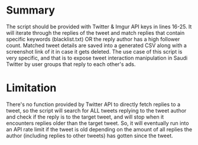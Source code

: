 # Summary
The script should be provided with Twitter & Imgur API keys in lines 16-25.
It will iterate through the replies of the tweet and match replies that contain specific keywords (blacklist.txt) OR the reply author has a high follower count.
Matched tweet details are saved into a generated CSV along with a screenshot link of it in case it gets deleted.
The use case of this script is very specific, and that is to expose tweet interaction manipulation in Saudi Twitter by user groups that reply to each other's ads.
# Limitation
There's no function provided by Twitter API to directly fetch replies to a tweet, so the script will search for ALL tweets replying to the tweet author and check if the reply is to the target tweet, and will stop when it encounters replies older than the target tweet. So, it will eventually run into an API rate limit if the tweet is old depending on the amount of all replies the author (including replies to other tweets) has gotten since the tweet.
